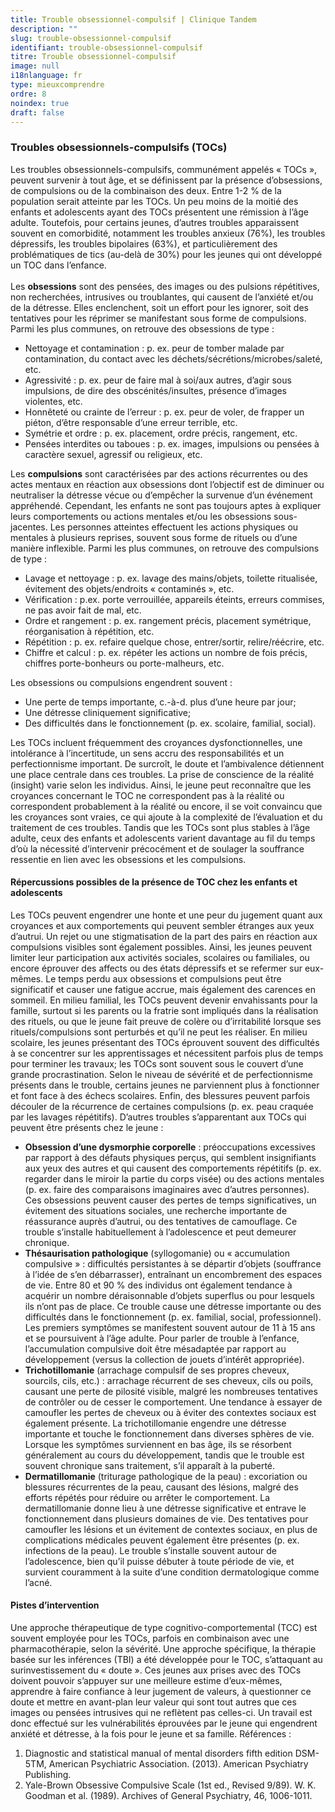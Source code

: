 ```yaml
---
title: Trouble obsessionnel-compulsif | Clinique Tandem
description: ""
slug: trouble-obsessionnel-compulsif
identifiant: trouble-obsessionnel-compulsif
titre: Trouble obsessionnel-compulsif
image: null
i18nlanguage: fr
type: mieuxcomprendre
ordre: 8
noindex: true
draft: false
---
```

### Troubles obsessionnels-compulsifs (TOCs)

Les troubles obsessionnels-compulsifs, communément appelés « TOCs », peuvent survenir à tout âge, et se définissent par la présence d’obsessions, de compulsions ou de la combinaison des deux. Entre 1-2 % de la population serait atteinte par les TOCs. Un peu moins de la moitié des enfants et adolescents ayant des TOCs présentent une rémission à l’âge adulte. Toutefois, pour certains jeunes, d’autres troubles apparaissent souvent en comorbidité, notamment les troubles anxieux (76%), les troubles dépressifs, les troubles bipolaires (63%), et particulièrement des problématiques de tics (au-delà de 30%) pour les jeunes qui ont développé un TOC dans l’enfance.\
\
Les **obsessions** sont des pensées, des images ou des pulsions répétitives, non recherchées, intrusives ou troublantes, qui causent de l’anxiété et/ou de la détresse. Elles enclenchent, soit un effort pour les ignorer, soit des tentatives pour les réprimer se manifestant sous forme de compulsions. Parmi les plus communes, on retrouve des obsessions de type :

* Nettoyage et contamination : p. ex. peur de tomber malade par contamination, du contact avec les déchets/sécrétions/microbes/saleté, etc.  
* Agressivité : p. ex. peur de faire mal à soi/aux autres, d’agir sous impulsions, de dire des obscénités/insultes, présence d’images violentes, etc.
* Honnêteté ou crainte de l’erreur : p. ex. peur de voler, de frapper un piéton, d’être responsable d’une erreur terrible, etc.
* Symétrie et ordre : p. ex. placement, ordre précis, rangement, etc.
* Pensées interdites ou taboues : p. ex. images, impulsions ou pensées à caractère sexuel, agressif ou religieux, etc.

Les **compulsions** sont caractérisées par des actions récurrentes ou des actes mentaux en réaction aux obsessions dont l’objectif est de diminuer ou neutraliser la détresse vécue ou d’empêcher la survenue d’un événement appréhendé. Cependant, les enfants ne sont pas toujours aptes à expliquer leurs comportements ou actions mentales et/ou les obsessions sous-jacentes. Les personnes atteintes effectuent les actions physiques ou mentales à plusieurs reprises, souvent sous forme de rituels ou d’une manière inflexible. Parmi les plus communes, on retrouve des compulsions de type :

* Lavage et nettoyage : p. ex. lavage des mains/objets, toilette ritualisée, évitement des objets/endroits « contaminés », etc.
* Vérification : p.ex. porte verrouillée, appareils éteints, erreurs commises, ne pas avoir fait de mal, etc.
* Ordre et rangement : p. ex. rangement précis, placement symétrique, réorganisation à répétition, etc.
* Répétition : p. ex. refaire quelque chose, entrer/sortir, relire/réécrire, etc.
* Chiffre et calcul : p. ex. répéter les actions un nombre de fois précis, chiffres porte-bonheurs ou porte-malheurs, etc.

Les obsessions ou compulsions engendrent souvent : 

* Une perte de temps importante, c.-à-d. plus d’une heure par jour;
* Une détresse cliniquement significative; 
* Des difficultés dans le fonctionnement (p. ex. scolaire, familial, social).

Les TOCs incluent fréquemment des croyances dysfonctionnelles, une intolérance à l’incertitude, un sens accru des responsabilités et un perfectionnisme important. De surcroît, le doute et l’ambivalence détiennent une place centrale dans ces troubles. La prise de conscience de la réalité (insight) varie selon les individus. Ainsi, le jeune peut reconnaître que les croyances concernant le TOC ne correspondent pas à la réalité ou correspondent probablement à la réalité ou encore, il se voit convaincu que les croyances sont vraies, ce qui ajoute à la complexité de l’évaluation et du traitement de ces troubles. Tandis que les TOCs sont plus stables à l’âge adulte, ceux des enfants et adolescents varient davantage au fil du temps d’où la nécessité d’intervenir précocément et de soulager la souffrance ressentie en lien avec les obsessions et les compulsions.  

#### Répercussions possibles de la présence de TOC chez les enfants et adolescents  

Les TOCs peuvent engendrer une honte et une peur du jugement quant aux croyances et aux comportements qui peuvent sembler étranges aux yeux d’autrui. Un rejet ou une stigmatisation de la part des pairs en réaction aux compulsions visibles sont également possibles. Ainsi, les jeunes peuvent limiter leur participation aux activités sociales, scolaires ou familiales, ou encore éprouver des affects ou des états dépressifs et se refermer sur eux-mêmes. Le temps perdu aux obsessions et compulsions peut être significatif et causer une fatigue accrue, mais également des carences en sommeil. En milieu familial, les TOCs peuvent devenir envahissants pour la famille, surtout si les parents ou la fratrie sont impliqués dans la réalisation des rituels, ou que le jeune fait preuve de colère ou d’irritabilité lorsque ses rituels/compulsions sont perturbés et qu’il ne peut les réaliser. En milieu scolaire, les jeunes présentant des TOCs éprouvent souvent des difficultés à se concentrer sur les apprentissages et nécessitent parfois plus de temps pour terminer les travaux; les TOCs sont souvent sous le couvert d’une grande procrastination. Selon le niveau de sévérité et de perfectionnisme présents dans le trouble, certains jeunes ne parviennent plus à fonctionner et font face à des échecs scolaires. Enfin, des blessures peuvent parfois découler de la récurrence de certaines compulsions (p. ex. peau craquée par les lavages répétitifs).
D’autres troubles s’apparentant aux TOCs qui peuvent être présents chez le jeune :

* **Obsession d’une dysmorphie corporelle** : préoccupations excessives par rapport à des défauts physiques perçus, qui semblent insignifiants aux yeux des autres et qui causent des comportements répétitifs (p. ex. regarder dans le miroir la partie du corps visée) ou des actions mentales (p. ex. faire des comparaisons imaginaires avec d’autres personnes). Ces obsessions peuvent causer des pertes de temps significatives, un évitement des situations sociales, une recherche importante de réassurance auprès d’autrui, ou des tentatives de camouflage. Ce trouble s’installe habituellement à l’adolescence et peut demeurer chronique. 
* **Thésaurisation pathologique** (syllogomanie) ou « accumulation compulsive » : difficultés persistantes à se départir d’objets (souffrance à l’idée de s’en débarrasser), entraînant un encombrement des espaces de vie. Entre 80 et 90 % des individus ont également tendance à acquérir un nombre déraisonnable d’objets superflus ou pour lesquels ils n’ont pas de place. Ce trouble cause une détresse importante ou des difficultés dans le fonctionnement (p. ex. familial, social, professionnel). Les premiers symptômes se manifestent souvent autour de 11 à 15 ans et se poursuivent à l’âge adulte. Pour parler de trouble à l’enfance, l’accumulation compulsive doit être mésadaptée par rapport au développement (versus la collection de jouets d’intérêt appropriée). 
* **Trichotillomanie** (arrachage compulsif de ses propres cheveux, sourcils, cils, etc.) : arrachage récurrent de ses cheveux, cils ou poils, causant une perte de pilosité visible, malgré les nombreuses tentatives de contrôler ou de cesser le comportement. Une tendance à essayer de camoufler les pertes de cheveux ou à éviter des contextes sociaux est également présente. La trichotillomanie engendre une détresse importante et touche le fonctionnement dans diverses sphères de vie. Lorsque les symptômes surviennent en bas âge, ils se résorbent généralement au cours du développement, tandis que le trouble est souvent chronique sans traitement, s’il apparaît à la puberté. 
* **Dermatillomanie** (triturage pathologique de la peau) : excoriation ou blessures récurrentes de la peau, causant des lésions, malgré des efforts répétés pour réduire ou arrêter le comportement. La dermatillomanie donne lieu à une détresse significative et entrave le fonctionnement dans plusieurs domaines de vie. Des tentatives pour camoufler les lésions et un évitement de contextes sociaux, en plus de complications médicales peuvent également être présentes (p. ex. infections de la peau). Le trouble s’installe souvent autour de l’adolescence, bien qu’il puisse débuter à toute période de vie, et survient couramment à la suite d’une condition dermatologique comme l’acné.   

#### Pistes d’intervention

Une approche thérapeutique de type cognitivo-comportemental (TCC) est souvent employée pour les TOCs, parfois en combinaison avec une pharmacothérapie, selon la sévérité. Une approche spécifique, la thérapie basée sur les inférences (TBI) a été développée pour le TOC, s’attaquant au surinvestissement du « doute ». Ces jeunes aux prises avec des TOCs doivent pouvoir s’appuyer sur une meilleure estime d’eux-mêmes, apprendre à faire confiance à leur jugement de valeurs, à questionner ce doute et mettre en avant-plan leur valeur qui sont tout autres que ces images ou pensées intrusives qui ne reflètent pas celles-ci. Un travail est donc effectué sur les vulnérabilités éprouvées par le jeune qui engendrent anxiété et détresse, à la fois pour le jeune et sa famille.  	 Références :

1. Diagnostic and statistical manual of mental disorders fifth edition DSM-5TM, American Psychiatric Association. (2013). American Psychiatry Publishing.
2. Yale-Brown Obsessive Compulsive Scale (1st ed., Revised 9/89).  W. K. Goodman et al. (1989).  Archives of General Psychiatry, 46, 1006-1011.